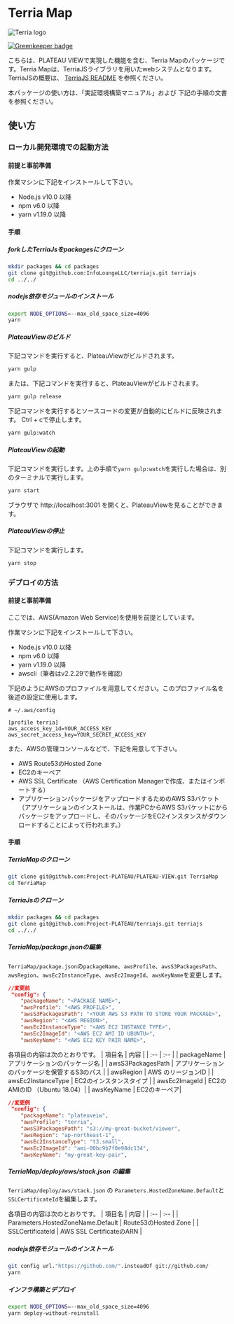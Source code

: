 # Terria Map

![Terria logo](terria-logo.png "Terria logo")

[![Greenkeeper badge](https://badges.greenkeeper.io/TerriaJS/TerriaMap.svg)](https://greenkeeper.io/)

こちらは、PLATEAU VIEWで実現した機能を含む、Terria Mapのパッケージです。Terria Mapは、TerriaJSライブラリを用いたwebシステムとなります。TerriaJSの概要は、 [TerriaJS README](https://github.com/TerriaJS/TerriaJS) を参照ください。

本パッケージの使い方は、「実証環境構築マニュアル」および 下記の手順の文書を参照ください。

## 使い方

### ローカル開発環境での起動方法

#### 前提と事前準備

作業マシンに下記をインストールして下さい。

- Node.js v10.0 以降
- npm v6.0 以降
- yarn v1.19.0 以降


#### 手順
##### forkしたTerriaJsをpackagesにクローン

```bash
mkdir packages && cd packages
git clone git@github.com:InfoLoungeLLC/terriajs.git terriajs
cd ../../
```

#####  nodejs依存モジュールのインストール

```bash
export NODE_OPTIONS=--max_old_space_size=4096
yarn
```

##### PlateauViewのビルド

下記コマンドを実行すると、PlateauViewがビルドされます。

```bash
yarn gulp
```

または、下記コマンドを実行すると、PlateauViewがビルドされます。

```bash
yarn gulp release
```

下記コマンドを実行するとソースコードの変更が自動的にビルドに反映されます。
Ctrl + cで停止します。

```bash
yarn gulp:watch
```

##### PlateauViewの起動

下記コマンドを実行します。上の手順で`yarn gulp:watch`を実行した場合は、別のターミナルで実行します。

```bash
yarn start
```

ブラウザで http://localhost:3001 を開くと、PlateauViewを見ることができます。

##### PlateauViewの停止

下記コマンドを実行します。

```bash
yarn stop
```

### デプロイの方法

#### 前提と事前準備

ここでは、AWS(Amazon Web Service)を使用を前提としています。

作業マシンに下記をインストールして下さい。

- Node.js v10.0 以降
- npm v6.0 以降
- yarn v1.19.0 以降
- awscli（筆者はv2.2.29で動作を確認）

下記のようにAWSのプロファイルを用意してください。このプロファイル名を後述の設定に使用します。

```text
# ~/.aws/config

[profile terria]
aws_access_key_id=YOUR_ACCESS_KEY
aws_secret_access_key=YOUR_SECRET_ACCESS_KEY
```

また、AWSの管理コンソールなどで、下記を用意して下さい。

- AWS Route53のHosted Zone
- EC2のキーペア
- AWS SSL Certificate （AWS Certification Managerで作成、またはインポートする）
- アプリケーションパッケージをアップロードするためのAWS S3バケット（アプリケーションのインストールは、作業PCからAWS S3バケットにからパッケージをアップロードし、そのパッケージをEC2インスタンスがダウンロードすることによって行われます。）

#### 手順

##### TerriaMapのクローン

```bash
git clone git@github.com:Project-PLATEAU/PLATEAU-VIEW.git TerriaMap
cd TerriaMap
```

##### TerriaJsのクローン

```bash
mkdir packages && cd packages
git clone git@github.com:Project-PLATEAU/terriajs.git terriajs
cd ../../
```

##### TerriaMap/package.jsonの編集

`TerriaMap/package.json`の`packageName`、`awsProfile`、`awsS3PackagesPath`、`awsRegion`、`awsEc2InstanceType`、`awsEc2ImageId`、`awsKeyName`を変更します。

```json
//変更前
 "config": {
    "packageName": "<PACKAGE NAME>",
    "awsProfile": "<AWS PROFILE>",
    "awsS3PackagesPath": "<YOUR AWS S3 PATH TO STORE YOUR PACKAGE>",
    "awsRegion": "<AWS REGION>",
    "awsEc2InstanceType": "<AWS EC2 INSTANCE TYPE>",
    "awsEc2ImageId": "<AWS EC2 AMI ID UBUNTU>",
    "awsKeyName": "<AWS EC2 KEY PAIR NAME>",
```

各項目の内容は次のとおりです。
| 項目名 | 内容 |
| :-- | :-- |
| packageName | アプリケーションのパッケージ名 |
| awsS3PackagesPath | アプリケーションのパッケージを保管するS3のパス |
| awsRegion | AWS のリージョンID |
| awsEc2InstanceType | EC2のインスタンスタイプ |
| awsEc2ImageId | EC2のAMIのID （Ubuntu 18.04）|
| awsKeyName | EC2のキーペア|

```json
//変更例
 "config": {
    "packageName": "plateuveiw",
    "awsProfile": "terria",
    "awsS3PackagesPath": "s3://my-great-bucket/viewer",
    "awsRegion": "ap-northeast-1",
    "awsEc2InstanceType": "t3.small",
    "awsEc2ImageId": "ami-00bc9b7f0e98dc134",
    "awsKeyName": "my-great-key-pair",
```

##### TerriaMap/deploy/aws/stack.json の編集

`TerriaMap/deploy/aws/stack.json` の `Parameters.HostedZoneName.Default`と`SSLCertificateId`を編集します。

各項目の内容は次のとおりです。
| 項目名 | 内容 |
| :-- | :-- |
| Parameters.HostedZoneName.Default | Route53のHosted Zone |
| SSLCertificateId | AWS SSL CertificateのARN |


##### nodejs依存モジュールのインストール

```bash
git config url."https://github.com/".insteadOf git://github.com/
yarn
```

##### インフラ構築とデプロイ

```bash
export NODE_OPTIONS=--max_old_space_size=4096
yarn deploy-without-reinstall
```
